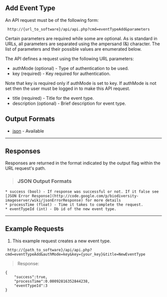 ## Add Event Type ##

An API request must be of the following form:

```
 http://{url_to_software}/api/api.php?cmd=eventTypeAdd&parameters
```

Certain parameters are required while some are optional. As is standard in URLs, all parameters are separated using the ampersand (&) character. The list of parameters and their possible values are enumerated below.

The API defines a request using the following URL parameters:

  * authMode (optional) - Type of authentication to be used.
  * key (required) - Key required for authentication.

Note that key is required only if authMode is set to key. If authMode is not set then the user must be logged in to make this API request.

  * title (required) - Title for the event type.
  * description (optional) - Brief description for event type.


## Output Formats ##

  * [json](#JSON_Output_Formats.md) - Available


---

## Responses ##

Responses are returned in the format indicated by the output flag within the URL request's path.

> ### JSON Output Formats ###
    * success (bool) - If response was successful or not. If it false see [JSON Error Response](http://code.google.com/p/biodiversity-imageserver/wiki/jsonErrorResponse) for more details
    * processTime (float) - Time it takes to complete the request.
    * eventTypeId (int) - Db id of the new event type.


---

## Example Requests ##

1. This example request creates a new event type.

```
 http://{path_to_software}/api/api.php?cmd=eventTypeAdd&authMode=key&key={your_key}&title=NewEventType
```

> Response:
```
{
    "success":true,
    "processTime":0.00092816352844238,
    "eventTypeId":3
}
```